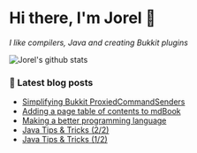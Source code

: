 # Hi there, I'm Jorel 👋

_I like compilers, Java and creating Bukkit plugins_

![Jorel's github stats](https://github-readme-stats.vercel.app/api?username=JorelAli&show_icons=true&hide_border=true&count_private=true&include_all_commits=true)

### 📘 Latest blog posts
<!-- BLOG-POST-LIST:START -->
- [Simplifying Bukkit ProxiedCommandSenders](https://blog.jorel.dev/Simplifying-Bukkit-CommandSenders/)
- [Adding a page table of contents to mdBook](https://blog.jorel.dev/mdbook-pagetoc/)
- [Making a better programming language](https://blog.jorel.dev/Making-A-Better-Programming-Language/)
- [Java Tips &amp; Tricks (2/2)](https://blog.jorel.dev/Java-Tips-And-Tricks-2/)
- [Java Tips &amp; Tricks (1/2)](https://blog.jorel.dev/Java-Tips-And-Tricks-1/)
<!-- BLOG-POST-LIST:END -->
